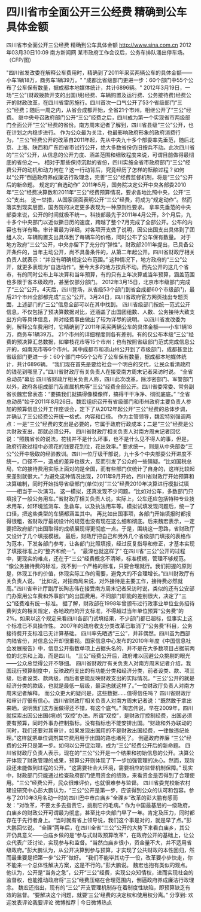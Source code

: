 # 四川省市全面公开三公经费 精确到公车具体金额

四川省市全面公开三公经费 精确到公车具体金额
http://www.sina.com.cn  2012年03月30日10:09  南方新闻网
某市政府工作会议后，公务车排队涌出停车场。 （CFP/图）

"四川省发改委在解释公车费用时，精确到了2011年采买两辆公车的具体金额——小车1辆18万，商务车1辆39万。"
"成都比省级部门更进一步：60个部门中55个公布了公车保有数量，据成都本地媒体统计，共计6896辆。"
2012年3月19日，一场“三公”(财政拨款开支的出国(境)经费、车辆购置及运行费、公务接待费)经费公开的财政改革，在四川省雷厉施行。四川首次一口气公开了53个省级部门“三公”经费；随后一周之内，从省会成都开始，全省21个市州，相继公开了“三公”经费。
继中央号召政府部门公开“三公”经费之后，四川成为第一个实现省市两级部门全面公开“三公”经费的省份。南方周末记者了解到，四川省县级“三公”公开，也在计划之内稳步进行。
作为公众最为关注，也最影响政府形象的政府消费行为，“三公”经费公开的改革自2011年起，先从中央九十多个部委率先垂范，随后北京、上海、陕西和广东四省市试行公开，绝大多数省份仍旧按兵不动。此次四川省的“三公”公开，从信息的公开力度、涵盖范围和细致程度来说，可谓目前做得最彻底的省份之一。
相对于那些保持沉默的省份，四川实施全省市政府部门“三公”经费公开的动机和动力何在？这一行动背后，究竟经历了怎样的酝酿过程？如何以“公开”倒逼政府养成廉洁行政理念，完善“三公”经费监督机制，将是“三公”公开后的新命题。
规定的“自选动作”
2011年5月，国务院决定公开中央各部委2010年“三公”经费决算数和2011年“三公”经费预算情况，要求各地比照中央，公开“三公”支出。
这一举措，从国家层面表明公开“三公”经费，将成为“规定动作”。然而落实到现实层面，国务院的决定更多表现为一种原则性要求。
拿率先垂范的中央部委来说，公开的时间就极不统一。科技部最先于2011年4月公开，3个月后，九十多个中央部门以近似撕日历的速度，跨越了整个7月完成了全部公开。公布的内容也有详有略。审计署最为详细，对各项开支做了说明，因公出国支出具体到了团组人次，车辆购置支出具体到了每辆车的价格，同时公布了公车保有数量。
对于地方政府“三公”公开，中央亦留下了充分的“弹性”。财政部2011年提出，已具备公开条件的，当年主动公开，尚不具备条件的，从第二年起公开。四川省财政厅相关负责人就表示：“并没有明确规定公布范围。”
这种情况下，地方政府的“三公”公开，就更多表现为“自选动作”。至今大多的地方按兵不动。而先公开的这几个省市，有的同时公布上年决算和当年预算，有的只有上年决算或当年预算，涵盖范围也多限于省本级政府，甚至仅部分部门。
2012年3月15日，北京市市级部门完成了“三公”公开。4天后，四川登场，从省级53个部门到省会成都60个市级部门，最后21个市州全部都完成“三公”公开。3月24日，四川省政府官方网页挂出专题页面，上述部门的“三公”信息全部可以在其中找到。
四川省级部门按统一范式公开信息，不仅包括了预决算数据对比，还涵盖了出国团组数、人数、公务接待大致支出方向等具体信息，并对经费事由做出了较为详尽的说明。
以四川省发改委为例，解释公车费用时，它精确到了2011年采买两辆公车的具体金额——小车1辆18万，商务车1辆39万。
21个市州的详细程度则各有差别。有的仅公布本级“三公”经费的预决算汇总数据，如攀枝花市等15个市州；也有按照省级部门范式完成信息公开的，如南充市等6个市州。其中成都市和凉山州公开到了市级部门，成都甚至比省级部门更进一步：60个部门中55个公布了公车保有数量，据成都本地媒体统计，共计6896辆。
“我们现在首先是要给社会一个明白的交代，让民众看清政府的钱花到哪里了。”四川省财政厅有关负责人在接受南方周末记者采访时说。
“全省总动员”幕后
四川省财政厅相关负责人称，四川此次改革，除涉密部门、军警部门以外，政府各组成部门及直属机构等“三公”经费全部公开。四川省委常委、常务副省长魏宏曾表态：“要搞我们就搞得像模像样，搞得干干净净、彻彻底底。”
“全省总动员”始于2011年8月26日。魏宏组织召开有省级部门和市州政府主要负责人参加的预算信息公开工作座谈会，定下了从2012年起公开“三公”经费的总体步调，并确认了三公经费公开统一格式、内容和口径。
作为主管领导，魏宏特别强调两点：一是“三公”经费的支出是必要的，它属于政府行政成本；二是“三公”经费是公共财政支出，那就必须公开。
四川省财政厅相关负责人对南方周末记者回忆说：“照魏省长的说法，花钱并不是什么坏事，也不是什么见不得人的事，但是，政府行政过程中必须花的钱要花到位，花出效率。”
要求统一，则是从中央部委“三公”公开中吸取的经验教训。四川一位厅级干部说，九十多个中央部委公开进度不统一，口径不一，造成的差异也很大，反而引发了公众的一些猜疑。“比如国税总局，它的接待费用实际上面对的是全国，而有些部门仅统计了自身的，这样比较起来差别就很大。”
为避免这种情况出现，2011年9月开始，四川省财政厅开始预算和决算编制，同时开始指导省级部门(单位)对“三公”经费2010年决算进行模拟试填——相当于一次演习。
这一模拟，还真发现不少问题。“比如对公车，多数部门只填报了一般公务用车。”省财政厅相关负责人说，实际上，公车还应包括特种专业技术用车，如环境监测车、急救车，以及执法用车等。模拟试填发现问题后，统一了口径，把这些类型的车辆都涵盖其中。
再比如出国事项，各部门开始填报时都报得很粗，省财政厅最初设计的规范也没有现在这么细和彻底。后来魏宏表示，一定要把政府部门出国取得的成绩展现得更彻底一点。于是，围绕这一思路，省财政厅又设计了几个填报模板。
最后，财政厅把自己和另外几个省级部门填报的表格作为范本，下发各部门参考，让各部门比照填报，经过反复指导和修正，才基本实现了填报标准上的“整齐和统一”。
“最深也就这样了”
在四川省“三公”公开的过程中，更现实的难点，还在于“三公”经费概念不清晰，标准模糊，管理不够规范。
“像公务接待费的标准，找不到一个严格的标准，只要合理就行。我们把握的原则是，体现工作的价值，体现实际工作的需要，避免大的不合理增长。”四川财政厅有关负责人说。
“比如说，对招商局来说，对外接待是主要工作，接待费必然就高。”四川省审计厅副厅长陶志伟在接受南方周末记者采访时说，类似的还有公安部门办案用公车费和外事部门的出国费用。不同部门职能的差别很大，决定了“三公”经费难有统一标准。
据了解，财政部在1998年曾颁布过行政事业单位业务招待费列支的相关规定，各地政府的开支标准，不得超过当年单位预算“公务费”的2%。如果以这个规定来看四川各部门试填结果，不少部门都已超标，但事实上这个标准已不具操作性。
2007年的政府收支分类改革已取消了“公务费”科目，公务接待费开支标准已无计算基础。
四川率先晒透“三公”，并非偶然。四川虽为西部内陆省份，对信息公开却很重视。国家信息中心发布的2010年年度《中国信息社会发展报告》中，信息公开指数单项上占据头名的，并不是在大多数项目占据前两位的北京和上海，而是四川。
“三公”经费公开后，政府难以回避公众挑剔的眼光——公众总觉得公开不够细。
四川省财政厅有关负责人对南方周末记者介绍，我国现行预算制度中，反映政府支出的有功能分类和经济分类，前者设类、款、项三级，后者设类、款两级，而后者更能反映财政支出的实际情况。“‘三公’公开的就是经济分类的款级，也就是最低一层级，最深也就这样了。”一位财政厅负责人对南方周末记者解释。
而公众更大的疑问是，这些数据……值得信任吗？
四川省财政厅和审计厅很有信心。四川省财政厅相关负责人对南方周末记者说：“既然敢于拿出来晒，说明我们这方面做得还不错，有这个底气。”
陶志伟说，早在2009年，四川就探索出因公出国(境)的“双控”办法。所谓“双控”，是财政厅控制经费，出国必须要有预算，同时外事办控制指标，没有指标也不能安排出国。“财政和外办联动的同时，我们还要对其审计，如果发现出国用的不是财政出国经费，一律做违纪处理。”这样就把单位调剂其它费用用于出国的路也堵死了。
倒逼政府养廉
“三公”经费的公开只是第一步。如何以公开促治理，成为“三公”经费公开后的新命题。
四川省财政厅负责人表示，现在的“三公”公开是一个结果和初始信息的公开。决算公开体现了财政管理的成果，预算公开则体现了下一步加强管理的决心。然而，现阶段还未能做到过程的公开。“这需要社会大环境，需要相应的监督机制保障。”
现实中，财政部门只能通过检查政府部门使用资金的绩效，来看资金是否得到了合理使用。“三公”经费公开，民众很难评价，也就很难参与监督。
四川省委党校新农村建设研究中心彭大鹏认为，“三公”公开是第一步，应该得到公众的认可和包容。参与了2010年3月名动一时的四川巴中市白庙乡“全祼乡”改革的彭大鹏有感而发：“对改革，不要太多去指责它，挑剔它的毛病。”
作为中国最基层的一级政府，白庙乡的财政公开可谓最为彻底，甚至比中央部门早了一年。肯定及压力，同时都存在于先行者身上。“当时就有省上领导说，我们这个事是对的，就是早了点。”彭大鹏回忆说。
“全祼”两年后，在四川全省“三公”公开的大势下来看白庙乡，其公开仍具意义——白庙乡做的是“参与式财政预算改革”，在政府公开的基础上，让公众代表广泛讨论，实现参与和监督。“当然白庙乡很小，资金量不大，并不适用省级政府。”彭大鹏认为，从公开决算到参与预算，才实现了公共财政的本性回归，然而最重要是把第一步“公开”做好。
“我们不能毕其功于一役，改革要小步快走，你不能来一个总体性解决方案，这是不行的。”彭大鹏说。
魏宏也抱有类似的观点。他认为，公开是“当务之急”，公开“三公”经费，实现公众知情权，进而实现社会的监督权，也能推动政府将“三公”经费压缩在合理范围内，倒逼政府养成廉洁行政理念。
魏宏还指出，现有的“三公”开支管理机制存在着制度性缺陷，即预算缺乏有效的监督。“要解决这个问题，就要‘三公’经费的决定权和使用权分离。”
分享到: 欢迎发表评论我要评论
微博推荐 | 今日微博热点

